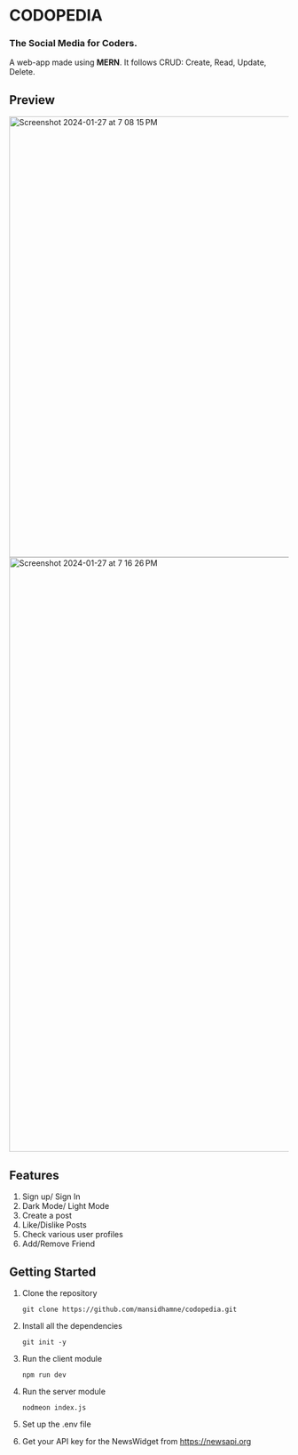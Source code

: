 # CODOPEDIA

### The Social Media for Coders. 
A web-app made using **MERN**. It follows CRUD: Create, Read, Update, Delete.

## Preview
<img width="794" alt="Screenshot 2024-01-27 at 7 08 15 PM" src="https://github.com/mansidhamne/codopedia/assets/129254413/3025bd4c-1fff-47d7-ae38-c6c7df768395">
<img width="1071" alt="Screenshot 2024-01-27 at 7 16 26 PM" src="https://github.com/mansidhamne/codopedia/assets/129254413/81fabd1f-a802-42f4-8557-27c9cbbe9c73">

## Features
1. Sign up/ Sign In
2. Dark Mode/ Light Mode
3. Create a post
4. Like/Dislike Posts
5. Check various user profiles
6. Add/Remove Friend

## Getting Started

1. Clone the repository
   ```
   git clone https://github.com/mansidhamne/codopedia.git
   ```
2. Install all the dependencies
   ```
   git init -y
   ```
3. Run the client module
   ```
   npm run dev
   ```
4. Run the server module
   ```
   nodmeon index.js
   ```
5. Set up the .env file
   
6. Get your API key for the NewsWidget from <https://newsapi.org>
